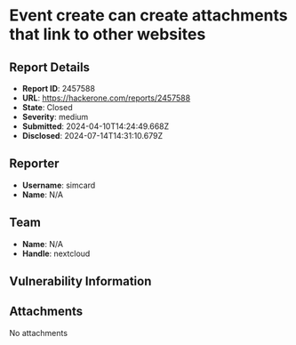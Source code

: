 # Event create can create attachments that link to other websites 

## Report Details
- **Report ID**: 2457588
- **URL**: https://hackerone.com/reports/2457588
- **State**: Closed
- **Severity**: medium
- **Submitted**: 2024-04-10T14:24:49.668Z
- **Disclosed**: 2024-07-14T14:31:10.679Z

## Reporter
- **Username**: simcard
- **Name**: N/A

## Team
- **Name**: N/A
- **Handle**: nextcloud

## Vulnerability Information


## Attachments
No attachments
